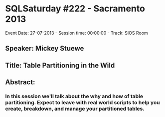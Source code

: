 # SQLSaturday #222 - Sacramento 2013
Event Date: 27-07-2013 - Session time: 00:00:00 - Track: SIOS Room
## Speaker: Mickey Stuewe
## Title: Table Partitioning in the Wild
## Abstract:
### In this session we'll talk about the why and how of table partitioning. Expect to leave with real world scripts to help you create, breakdown, and manage your partitioned tables.

